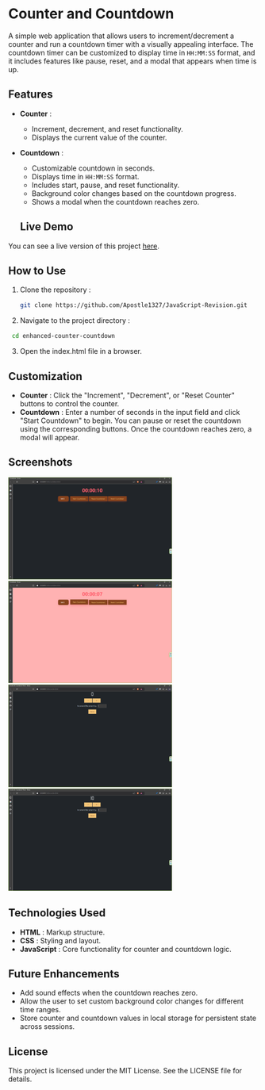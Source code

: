 # Counter and Countdown

A simple web application that allows users to increment/decrement a counter and run a countdown timer with a visually appealing interface. The countdown timer can be customized to display time in `HH:MM:SS` format, and it includes features like pause, reset, and a modal that appears when time is up.

## Features

- **Counter** :

  - Increment, decrement, and reset functionality.
  - Displays the current value of the counter.

- **Countdown** :

  - Customizable countdown in seconds.
  - Displays time in `HH:MM:SS` format.
  - Includes start, pause, and reset functionality.
  - Background color changes based on the countdown progress.
  - Shows a modal when the countdown reaches zero.

  ## Live Demo

You can see a live version of this project [here](https://drive.google.com/drive/folders/1qDNlsCEUIRHUPxkK_6bW2snt4xHXXC7z?usp=sharing).

## How to Use

1. Clone the repository :

   ```bash
   git clone https://github.com/Apostle1327/JavaScript-Revision.git

   ```

2. Navigate to the project directory :

```bash
 cd enhanced-counter-countdown
```

3. Open the index.html file in a browser.

## Customization

- **Counter** : Click the "Increment", "Decrement", or "Reset Counter" buttons to control the counter.
- **Countdown** : Enter a number of seconds in the input field and click "Start Countdown" to begin. You can pause or reset the countdown using the corresponding buttons. Once the countdown reaches zero, a modal will appear.

## Screenshots

<img width="330" alt="" src="Assets/Images/Countdown - 1.png">
<img width="330" alt="" src="Assets/Images/Countdown - 2.png">
<img width="330" alt="" src="Assets/Images/Counter - 1.png">
<img width="330" alt="" src="Assets/Images/Counter - 2.png">

## Technologies Used

- **HTML** : Markup structure.
- **CSS** : Styling and layout.
- **JavaScript** : Core functionality for counter and countdown logic.

## Future Enhancements

- Add sound effects when the countdown reaches zero.
- Allow the user to set custom background color changes for different time ranges.
- Store counter and countdown values in local storage for persistent state across sessions.

## License

This project is licensed under the MIT License. See the LICENSE file for details.
